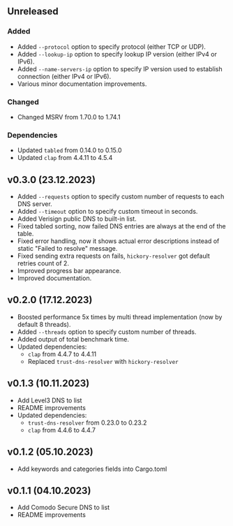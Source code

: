 ## Unreleased

### Added

-  Added `--protocol` option to specify protocol (either TCP or UDP).
-  Added `--lookup-ip` option to specify lookup IP version (either IPv4 or IPv6).
-  Added `--name-servers-ip` option to specify IP version used to establish connection (either IPv4 or IPv6).
-  Various minor documentation improvements.

### Changed

- Changed MSRV from 1.70.0 to 1.74.1

### Dependencies

- Updated `tabled` from 0.14.0 to 0.15.0
- Updated `clap` from 4.4.11 to 4.5.4

## v0.3.0 (23.12.2023)

-   Added `--requests` option to specify custom number of requests to each DNS server.
-   Added `--timeout` option to specify custom timeout in seconds.
-   Added Verisign public DNS to built-in list.
-   Fixed tabled sorting, now failed DNS entries are always at the end of the table.
-   Fixed error handling, now it shows actual error descriptions instead of static "Failed to resolve" message.
-   Fixed sending extra requests on fails, `hickory-resolver` got default retries count of 2.
-   Improved progress bar appearance.
-   Improved documentation.

## v0.2.0 (17.12.2023)

-   Boosted performance 5x times by multi thread implementation (now by default 8 threads).
-   Added `--threads` option to specify custom number of threads.
-   Added output of total benchmark time.
-   Updated dependencies:
    - `clap` from 4.4.7 to 4.4.11
    - Replaced `trust-dns-resolver` with `hickory-resolver`

## v0.1.3 (10.11.2023)

-   Add Level3 DNS to list
-   README improvements
-   Updated dependencies:
    - `trust-dns-resolver` from 0.23.0 to 0.23.2
    - `clap` from 4.4.6 to 4.4.7  

## v0.1.2 (05.10.2023)

- Add keywords and categories fields into Cargo.toml

## v0.1.1 (04.10.2023)

-   Add Comodo Secure DNS to list
-   README improvements
